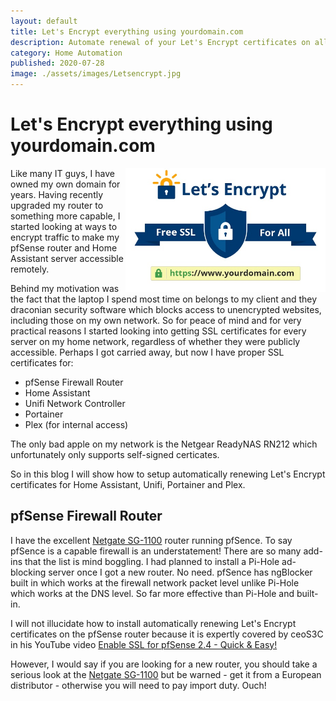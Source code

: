 ```yaml
---
layout: default
title: Let's Encrypt everything using yourdomain.com
description: Automate renewal of your Let's Encrypt certificates on all your servers
category: Home Automation
published: 2020-07-28
image: ./assets/images/Letsencrypt.jpg
---
```


# Let's Encrypt everything using yourdomain.com

<img align="right" width="320px" alt="Let's Encrypt Logo" src="../assets/images/Letsencrypt.jpg"/>

Like many IT guys, I have owned my own domain for years.  Having recently upgraded my router to something more capable, I started looking at ways to encrypt traffic to make my pfSense router and Home Assistant server accessible remotely.
 
Behind my motivation was the fact that the laptop I spend most time on belongs to my client and they draconian security software which blocks access to unencrypted websites, including those on my own network.  So for peace of mind and for very practical reasons I started looking into getting SSL certificates for every server on my home network, regardless of whether they were publicly accessible.  Perhaps I got carried away, but now I have proper SSL certificates for:

* pfSense Firewall Router
* Home Assistant
* Unifi Network Controller 
* Portainer
* Plex (for internal access)

The only bad apple on my network is the Netgear ReadyNAS RN212 which unfortunately only supports self-signed certicates.  

So in this blog I will show how to setup automatically renewing Let's Encrypt certificates for Home Assistant, Unifi, Portainer and Plex.

## pfSense Firewall Router 

I have the excellent [Netgate SG-1100](https://store.netgate.com/pfSense/SG-1100.aspx) router running pfSence.  To say pfSence is a capable firewall is an understatement!  There are so many add-ins that the list is mind boggling.  I had planned to install a Pi-Hole ad-blocking server once I got a new router.  No need.  pfSence has ngBlocker built in which works at the firewall network packet level unlike Pi-Hole which works at the DNS level.  So far more effective than Pi-Hole and built-in.

I will not illucidate how to install automatically renewing Let's Encrypt certificates on the pfSense router because it is expertly covered by ceoS3C in his YouTube video [Enable SSL for pfSense 2.4 - Quick & Easy!](https://www.youtube.com/watch?v=6XMZ0gUZeTc&t=33s)   

However, I would say if you are looking for a new router, you should take a serious look at the [Netgate SG-1100](https://store.netgate.com/pfSense/SG-1100.aspx) but be warned - get it from a European distributor - otherwise you will need to pay import duty. Ouch!








